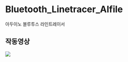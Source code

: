 # Bluetooth_Linetracer_AIfile
아두이노 블루투스 라인트레이서

**작동영상**
---  
[![](http://img.youtube.com/vi/vIZW05miXOs/0.jpg)](http://www.youtube.com/watch?v=vIZW05miXOs "")
